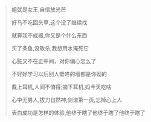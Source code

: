 > 姐就是女王,自信放光芒
>
> 好马不吃回头草,这个没了继续找
> 
> 就算我不成器,你又是个什么东西
> 
> 买了条鱼,没敢杀,我想用水淹死它
> 
> 心脏又不在正中间，对你偏心怎么了
> 
> 不好好学习以后别人壁咚的墙都是你砌的
> 
> 戴上耳机,人间不值得;摘下耳机,妈今天吃啥
> 
> 心中无男人,拔刀自然神,剑谱第一页,忘掉心上人
> 
> 表白成功是怎样的体验,他终于瞎了他终于瞎了他终于瞎了
> 
> 
> 
> 
> 
> 
> 
> 
> 
> 
> 
> 
> 
> 
> 
> 
> 
> 
> 